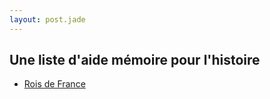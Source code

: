 ```yaml
---
layout: post.jade
---
```


## Une liste d'aide mémoire pour l'histoire

- [Rois de France](rois-de-france.html)